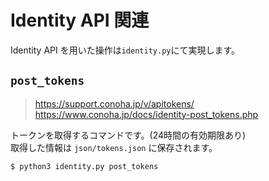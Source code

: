 # Identity API 関連

Identity API を用いた操作は`identity.py`にて実現します。

## `post_tokens`

> https://support.conoha.jp/v/apitokens/  
> https://www.conoha.jp/docs/identity-post_tokens.php  

トークンを取得するコマンドです。(24時間の有効期限あり)  
取得した情報は `json/tokens.json` に保存されます。  

```
$ python3 identity.py post_tokens
```

